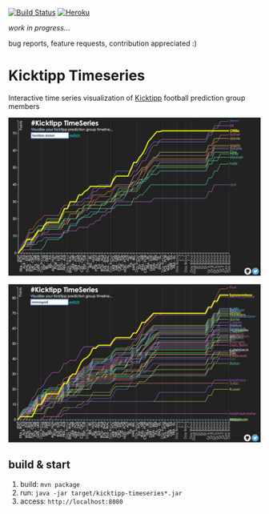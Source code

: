 [![Build Status](https://circleci.com/gh/teeschke/kicktipp-timeseries.svg?style=shield&circle-token=d396db2639eb5dae9ecdfdef8f0c3ef0c46f3d64)](https://circleci.com/gh/teeschke/kicktipp-timeseries/) [![Heroku](https://heroku-badge.herokuapp.com/?app=kicktipp-timeseries&root=health&style=flat)](https://kicktipp-timeseries.herokuapp.com/)

_work in progress..._

bug reports, feature requests, contribution appreciated :)

# Kicktipp Timeseries

Interactive time series visualization of [Kicktipp](http://kicktipp.com/) football prediction group members

![Sample "familien-kicker"](src/main/resources/public/img/sample-familien-kicker.jpg "Sample familien-kicker")

![Sample "meteogoal"](src/main/resources/public/img/sample-meteogoal.jpg "Sample meteogoal")

## build & start

1. build: `mvn package`
2. run: `java -jar target/kicktipp-timeseries*.jar`
3. access: `http://localhost:8080`